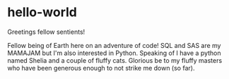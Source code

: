 # hello-world

Greetings fellow sentients!

Fellow being of Earth here on an adventure of code! SQL and SAS are my MAMAJAM but I'm also interested in Python.
Speaking of I have a python named Shelia and a couple of fluffy cats. Glorious be to my fluffy masters who have been generous enough to not strike me down (so far).
